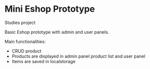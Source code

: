 # Mini Eshop Prototype
Studies project

Basic Eshop prototype with admin and user panels.

Main functionalities:
- CRUD product
- Products are displayed in admin panel product list and user panel
- Items are saved in localstorage

